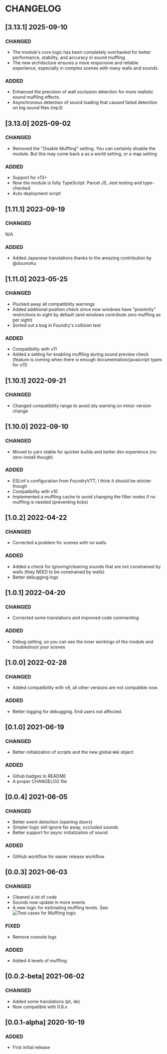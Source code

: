 # CHANGELOG

## [3.13.1] 2025-09-10

### CHANGED

- The module's core logic has been completely overhauled for better performance, stability, and accuracy in sound muffling.
- The new architecture ensures a more responsive and reliable experience, especially in complex scenes with many walls and sounds.

### ADDED

- Enhanced the precision of wall occlusion detection for more realistic sound muffling effects.
- Asynchronous detection of sound loading that caused failed detection on big sound files (mp3)

## [3.13.0] 2025-09-02

### CHANGED

- Removed the "Disable Muffling" setting. You can certainly disable the module. But this may come back a as a world setting, or a map setting

### ADDED

- Support for v13+
- Now the module is fully TypeScript. Parcel JS, Jest testing and type-checked
- Auto deployment script

## [1.11.1] 2023-09-19

### CHANGED

N/A

### ADDED

- Added Japanese translations thanks to the amazing contribution by @doumoku

## [1.11.0] 2023-05-25

### CHANGED

- Plucked away all compatibility warnings
- Added additional position check since now windows have "proximity" restrictions to sight by default (and windows contribute zero muffling as per sight)
- Sorted out a bug in Foundry's collision test

### ADDED

- Compatibility with v11
- Added a setting for enabling muffling during sound preview check (feature is coming when there si enough documentation/javascript types for v11)

## [1.10.1] 2022-09-21

### CHANGED

- Changed compatibility range to avoid sily warning on minor version change

## [1.10.0] 2022-09-10

### CHANGED

- Moved to yarn stable for quicker builds and better dev experience (no zero-install though)

### ADDED

- ESLint's configuration from FoundryVTT, I think it should be stricter though
- Compatibility with v10
- Implemented a muffling cache to avoid changing the filter nodes if no muffling is needed (preventing ticks)

## [1.0.2] 2022-04-22

### CHANGED

- Corrected a problem for scenes with no walls

### ADDED

- Added a check for ignoring/cleaning sounds that are not constrained by walls (they NEED to be constrained by walls)
- Better debugging logs

## [1.0.1] 2022-04-20

### CHANGED

- Corrected some translations and improved code commenting

### ADDED

- Debug setting, so you can see the inner workings of the module and troubleshoot your scenes

## [1.0.0] 2022-02-28

### CHANGED

- Added compatibility with v9, all other versions are not compatible now.

### ADDED

- Better logging for debugging. End users not affected.

## [0.1.0] 2021-06-19

### CHANGED

- Better initialization of scripts and the new global `WHE` object

### ADDED

- Gihub badges to README
- A proper CHANGELOG file

## [0.0.4] 2021-06-05

### CHANGED

- Better event detection (opening doors)
- Simpler logic will ignore far away, occluded sounds
- Better support for async initialization of sound

### ADDED

- GitHub workflow for easier release workflow

## [0.0.3] 2021-06-03

### CHANGED

- Cleaned a lot of code
- Sounds now update in more events
- A new logic for estimating muffling levels. See:
  ![Test cases for Muffling logic](https://raw.githubusercontent.com/SebaSOFT/walls-have-ears/develop/mufflingLogic.jpg)

### FIXED

- Remove cosnole logs

### ADDED

- Added 4 levels of muffling

## [0.0.2-beta] 2021-06-02

### CHANGED

- Added some translations (pt, de)
- Now compatible with 0.8.x

## [0.0.1-alpha] 2020-10-19

### ADDED

- First initial release
